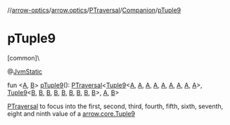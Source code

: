 //[arrow-optics](../../../../index.md)/[arrow.optics](../../index.md)/[PTraversal](../index.md)/[Companion](index.md)/[pTuple9](p-tuple9.md)

# pTuple9

[common]\

@[JvmStatic](https://kotlinlang.org/api/latest/jvm/stdlib/kotlin.jvm/-jvm-static/index.html)

fun &lt;[A](p-tuple9.md), [B](p-tuple9.md)&gt; [pTuple9](p-tuple9.md)(): [PTraversal](../index.md)&lt;[Tuple9](../../../../../arrow-core/arrow-core/arrow.core/-tuple9/index.md)&lt;[A](p-tuple9.md), [A](p-tuple9.md), [A](p-tuple9.md), [A](p-tuple9.md), [A](p-tuple9.md), [A](p-tuple9.md), [A](p-tuple9.md), [A](p-tuple9.md), [A](p-tuple9.md)&gt;, [Tuple9](../../../../../arrow-core/arrow-core/arrow.core/-tuple9/index.md)&lt;[B](p-tuple9.md), [B](p-tuple9.md), [B](p-tuple9.md), [B](p-tuple9.md), [B](p-tuple9.md), [B](p-tuple9.md), [B](p-tuple9.md), [B](p-tuple9.md), [B](p-tuple9.md)&gt;, [A](p-tuple9.md), [B](p-tuple9.md)&gt;

[PTraversal](../index.md) to focus into the first, second, third, fourth, fifth, sixth, seventh, eight and ninth value of a [arrow.core.Tuple9](../../../../../arrow-core/arrow-core/arrow.core/-tuple9/index.md)
